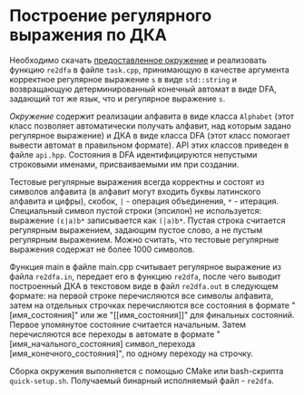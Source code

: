 # Построение регулярного выражения по ДКА 

Необходимо скачать [предоставленное окружение](https://earth.ispras.ru/public-archives/automatoncourse-2022/re2dfa.zip) и реализовать функцию `re2dfa` в файле `task.cpp`, принимающую в качестве аргумента корректное регулярное выражение `s` в виде `std::string` и возвращающую детерминированный конечный автомат в виде DFA, задающий тот же язык, что и регулярное выражение `s`. 

*Окружение* содержит реализации алфавита в виде класса `Alphabet` (этот класс позволяет автоматически получать алфавит, над которым задано регулярное выражение) и ДКА в виде класса DFA (этот класс помогает вывести автомат в правильном формате). API этих классов приведен в файле `api.hpp`. Состояния в DFA идентифицируются непустыми строковыми именами, присваиваемыми им при создании. 

Тестовые регулярные выражения всегда корректны и состоят из символов алфавита (в алфавит могут входить буквы латинского алфавита и цифры), скобок, `|` - операция объединения, `*` - итерация. Специальный символ пустой строки (эпсилон) не используется: выражение `(ε|a)b*` записывается как `(|a)b*`. Пустая строка считается регулярным выражением, задающим пустое слово, а не пустым регулярным выражением. Можно считать, что тестовые регулярные выражения содержат не более 1000 символов. 

Функция main в файле main.cpp считывает регулярное выражение из файла `re2dfa.in`, передает его в функцию `re2dfa`, после чего выводит построенный ДКА в текстовом виде в файл `re2dfa.out` в следующем формате: на первой строке перечисляются все символы алфавита, затем на отдельных строчках перечисляются все состояния в формате "[имя_состояния]" или же "[[имя_состояния]]" для финальных состояний. Первое упомянутое состояние считается начальным. Затем перечисляются все переходы в автомате в формате "[имя_начального_состояния] символ_перехода [имя_конечного_состояния]", по одному переходу на строчку. 

Сборка окружения выполняется с помощью CMake или bash-скрипта `quick-setup.sh`. Получаемый бинарный исполняемый файл - `re2dfa`.
